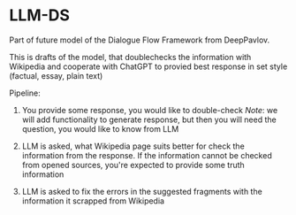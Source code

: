# LLM-DS

Part of future model of the Dialogue Flow Framework from DeepPavlov.

This is drafts of the model, that doublechecks the information with Wikipedia and cooperate with ChatGPT to provied best response in set style (factual, essay, plain text)

Pipeline:

1. You provide some response, you would like to double-check
*Note*: we will add functionality to generate response, but then you will need the question, you would like to know from LLM

2. LLM is asked, what Wikipedia page suits better for check the information from the response. If the information cannot be checked from opened sources, you're expected to provide some truth information

3. LLM is asked to fix the errors in the suggested fragments with the information it scrapped from Wikipedia
